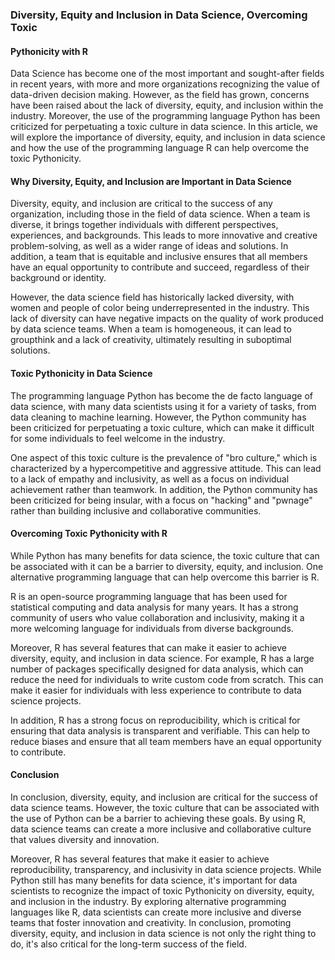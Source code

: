 ### Diversity, Equity and Inclusion in Data Science, Overcoming Toxic

#### Pythonicity with R

Data Science has become one of the most important and sought-after
fields in recent years, with more and more organizations recognizing
the value of data-driven decision making. However, as the field has
grown, concerns have been raised about the lack of diversity, equity,
and inclusion within the industry. Moreover, the use of the
programming language Python has been criticized for perpetuating a
toxic culture in data science. In this article, we will explore the
importance of diversity, equity, and inclusion in data science and how
the use of the programming language R can help overcome the toxic
Pythonicity.

#### Why Diversity, Equity, and Inclusion are Important in Data Science

Diversity, equity, and inclusion are critical to the success of any
organization, including those in the field of data science. When a
team is diverse, it brings together individuals with different
perspectives, experiences, and backgrounds. This leads to more
innovative and creative problem-solving, as well as a wider range of
ideas and solutions. In addition, a team that is equitable and
inclusive ensures that all members have an equal opportunity to
contribute and succeed, regardless of their background or identity.

However, the data science field has historically lacked diversity,
with women and people of color being underrepresented in the industry.
This lack of diversity can have negative impacts on the quality of
work produced by data science teams. When a team is homogeneous, it
can lead to groupthink and a lack of creativity, ultimately resulting
in suboptimal solutions.

#### Toxic Pythonicity in Data Science

The programming language Python has become the de facto language of
data science, with many data scientists using it for a variety of
tasks, from data cleaning to machine learning. However, the Python
community has been criticized for perpetuating a toxic culture, which
can make it difficult for some individuals to feel welcome in the
industry.

One aspect of this toxic culture is the prevalence of "bro culture,"
which is characterized by a hypercompetitive and aggressive attitude.
This can lead to a lack of empathy and inclusivity, as well as a focus
on individual achievement rather than teamwork. In addition, the
Python community has been criticized for being insular, with a focus
on "hacking" and "pwnage" rather than building inclusive and
collaborative communities.

#### Overcoming Toxic Pythonicity with R

While Python has many benefits for data science, the toxic culture
that can be associated with it can be a barrier to diversity, equity,
and inclusion. One alternative programming language that can help
overcome this barrier is R.

R is an open-source programming language that has been used for
statistical computing and data analysis for many years. It has a
strong community of users who value collaboration and inclusivity,
making it a more welcoming language for individuals from diverse
backgrounds.

Moreover, R has several features that can make it easier to achieve
diversity, equity, and inclusion in data science. For example, R has a
large number of packages specifically designed for data analysis,
which can reduce the need for individuals to write custom code from
scratch. This can make it easier for individuals with less experience
to contribute to data science projects.

In addition, R has a strong focus on reproducibility, which is
critical for ensuring that data analysis is transparent and
verifiable. This can help to reduce biases and ensure that all team
members have an equal opportunity to contribute.

#### Conclusion

In conclusion, diversity, equity, and inclusion are critical for the
success of data science teams. However, the toxic culture that can be
associated with the use of Python can be a barrier to achieving these
goals. By using R, data science teams can create a more inclusive and
collaborative culture that values diversity and innovation.

Moreover, R has several features that make it easier to achieve
reproducibility, transparency, and inclusivity in data science
projects. While Python still has many benefits for data science, it's
important for data scientists to recognize the impact of toxic
Pythonicity on diversity, equity, and inclusion in the industry. By
exploring alternative programming languages like R, data scientists
can create more inclusive and diverse teams that foster innovation and
creativity. In conclusion, promoting diversity, equity, and inclusion
in data science is not only the right thing to do, it's also critical
for the long-term success of the field.
